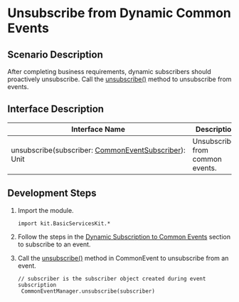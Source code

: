 # Unsubscribe from Dynamic Common Events

## Scenario Description

After completing business requirements, dynamic subscribers should proactively unsubscribe. Call the [unsubscribe()](../../../../reference/source_en/BasicServicesKit/cj-apis-common_event_manager.md#static-func-unsubscribecommoneventsubscriber) method to unsubscribe from events.

## Interface Description

| Interface Name | Description |
| -------- | -------- |
| unsubscribe(subscriber:&nbsp;[CommonEventSubscriber](../../../../reference/source_en/BasicServicesKit/cj-apis-common_event_manager.md#class-commoneventsubscriber)): Unit | Unsubscribes from common events. |

## Development Steps

1. Import the module.

   <!-- compile -->

   ```cangjie
   import kit.BasicServicesKit.*
   ```

2. Follow the steps in the [Dynamic Subscription to Common Events](./cj-common-event-subscription.md) section to subscribe to an event.

3. Call the [unsubscribe()](../../../../reference/source_en/BasicServicesKit/cj-apis-common_event_manager.md#static-func-unsubscribecommoneventsubscriber) method in CommonEvent to unsubscribe from an event.

   <!-- compile -->

   ```cangjie
   // subscriber is the subscriber object created during event subscription
    CommonEventManager.unsubscribe(subscriber)
   ```